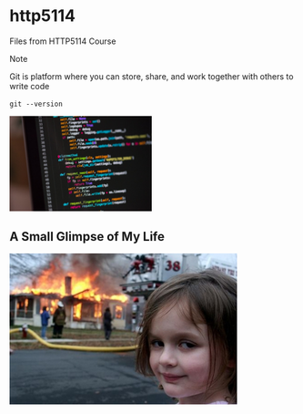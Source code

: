 # http5114
Files from HTTP5114 Course

>[!NOTE]
>Git is platform where you can store, share, and work together with others to write code

```git
git --version
```

<img src="coding.jpg" width="250px">


## A Small Glimpse of My Life
<img src="Disaster_Girl.jpg" width="400px">
